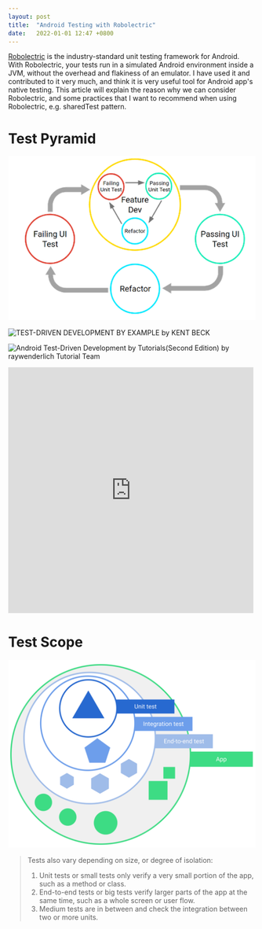 ```yaml
---
layout: post
title:  "Android Testing with Robolectric"
date:   2022-01-01 12:47 +0800
---
```


[Robolectric][1] is the industry-standard unit testing framework for Android. With Robolectric, your tests run in a simulated Android environment inside a JVM, without the overhead and flakiness of an emulator. I have used it and contributed to it very much, and think it is very useful tool for Android app's native testing. This article will explain the reason why we can consider Robolectric, and some practices that I want to recommend when using Robolectric, e.g. sharedTest pattern.

# Test Pyramid

![Test pyramid](/images/android-test-development-cycle.png)

![TEST-DRIVEN DEVELOPMENT BY EXAMPLE by KENT BECK](https://images-na.ssl-images-amazon.com/images/I/41pO5GqNtzL._SX258_BO1,204,203,200_.jpg)


![Android Test-Driven Development by Tutorials(Second Edition) by raywenderlich Tutorial Team](https://images-na.ssl-images-amazon.com/images/I/511LuHGlfqL._SX404_BO1,204,203,200_.jpg)


<iframe width="500" height="500" src="https://www.youtube.com/embed/WW5TL7070xU" title="YouTube video player" frameborder="0" allow="accelerometer; autoplay; clipboard-write; encrypted-media; gyroscope; picture-in-picture" allowfullscreen></iframe>

# Test Scope

![Test Scope](/images/android-test-scopes.png)

> Tests also vary depending on size, or degree of isolation:
> 1. Unit tests or small tests only verify a very small portion of the app, such as a method or class.
> 2. End-to-end tests or big tests verify larger parts of the app at the same time, such as a whole screen or user flow.
> 3. Medium tests are in between and check the integration between two or more units.


[1]: <https://github.com/robolectric/robolectric> "Robolectric GitHub repo"
[2]: <http://robolectric.org/> "robolectric.org"
[3]: <https://twitter.com/robolectric/> "Robolectric official Twitter account"
[4]: <http://robolectric.org/blog/2021/10/06/sharedTest/> "sharedTest pattern article"
[5]: <http://robolectric.org/javadoc/4.7/> "Robolectric 4.7 javadoc"
[6]: <https://developer.android.com/training/testing> "Official Android testing training"
[7]: <https://www.amazon.com/Test-Driven-Development-Kent-Beck-dp-0321146530/dp/0321146530> "TEST-DRIVEN DEVELOPMENT BY EXAMPLE by KENT BECK"
[8]: <https://www.amazon.com/Android-Test-Driven-Development-Tutorials-Second/dp/1950325415> "Android Test-Driven Development by Tutorials(Second Edition) by raywenderlich Tutorial Team"
[9]: <https://developer.android.com/training/testing/fundamentals#scope> "Test Scope"
[10]: <https://www.youtube.com/watch?v=WW5TL7070xU> "TDD on Android (DevFest 2019) by Danny Preussler"
[11]: <https://developer.android.com/training/testing/fundamentals/test-doubles#types> "Shadow is another test double in Android"